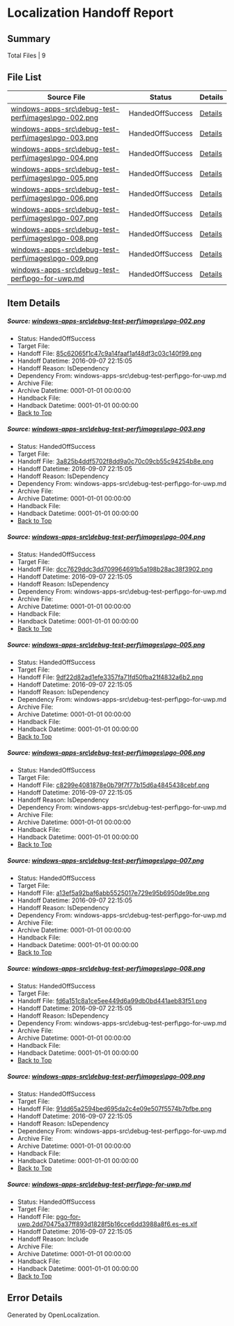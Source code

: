 # <a name='report-top'></a> Localization Handoff Report

## Summary
 Total Files | 9

## File List
 Source File | Status | Details 
 ----------- | ------ | ------- 
 [windows-apps-src\debug-test-perf\images\pgo-002.png](https://github.com/Microsoft/windows-apps/blob/51d2b04fccb516859a429b49dee50e70b4e35b69/windows-apps-src/debug-test-perf/images/pgo-002.png) | HandedOffSuccess | [Details](#85c62065f1c47c9a14faaf1af48df3c03c140f993279)
 [windows-apps-src\debug-test-perf\images\pgo-003.png](https://github.com/Microsoft/windows-apps/blob/51d2b04fccb516859a429b49dee50e70b4e35b69/windows-apps-src/debug-test-perf/images/pgo-003.png) | HandedOffSuccess | [Details](#3a825b4ddf5702f8dd9a0c70c09cb55c94254b8e3280)
 [windows-apps-src\debug-test-perf\images\pgo-004.png](https://github.com/Microsoft/windows-apps/blob/51d2b04fccb516859a429b49dee50e70b4e35b69/windows-apps-src/debug-test-perf/images/pgo-004.png) | HandedOffSuccess | [Details](#dcc7629ddc3dd709964691b5a198b28ac38f39023281)
 [windows-apps-src\debug-test-perf\images\pgo-005.png](https://github.com/Microsoft/windows-apps/blob/51d2b04fccb516859a429b49dee50e70b4e35b69/windows-apps-src/debug-test-perf/images/pgo-005.png) | HandedOffSuccess | [Details](#9df22d82ad1efe3357fa71fd50fba21f4832a6b23282)
 [windows-apps-src\debug-test-perf\images\pgo-006.png](https://github.com/Microsoft/windows-apps/blob/f83b70ff0a79c465fdc1b433bd3ab442d670e5cb/windows-apps-src/debug-test-perf/images/pgo-006.png) | HandedOffSuccess | [Details](#c8299e4081878e0b79f7f77b15d6a4845438cebf3283)
 [windows-apps-src\debug-test-perf\images\pgo-007.png](https://github.com/Microsoft/windows-apps/blob/f83b70ff0a79c465fdc1b433bd3ab442d670e5cb/windows-apps-src/debug-test-perf/images/pgo-007.png) | HandedOffSuccess | [Details](#a13ef5a92baf6abb5525017e729e95b6950de9be3284)
 [windows-apps-src\debug-test-perf\images\pgo-008.png](https://github.com/Microsoft/windows-apps/blob/f83b70ff0a79c465fdc1b433bd3ab442d670e5cb/windows-apps-src/debug-test-perf/images/pgo-008.png) | HandedOffSuccess | [Details](#fd6a151c8a1ce5ee449d6a99db0bd441aeb83f513285)
 [windows-apps-src\debug-test-perf\images\pgo-009.png](https://github.com/Microsoft/windows-apps/blob/f83b70ff0a79c465fdc1b433bd3ab442d670e5cb/windows-apps-src/debug-test-perf/images/pgo-009.png) | HandedOffSuccess | [Details](#91dd65a2594bed695da2c4e09e507f5574b7bfbe3286)
 [windows-apps-src\debug-test-perf\pgo-for-uwp.md](https://github.com/Microsoft/windows-apps/blob/66a65034de6e87359915171cdc6ff489aada26e3/windows-apps-src/debug-test-perf/pgo-for-uwp.md) | HandedOffSuccess | [Details](#72dc83fa74fcfc2f65735010b3837debfa74ce783307)

## Item Details
##### <a name='85c62065f1c47c9a14faaf1af48df3c03c140f993279'></a> Source: [windows-apps-src\debug-test-perf\images\pgo-002.png](https://github.com/Microsoft/windows-apps/blob/51d2b04fccb516859a429b49dee50e70b4e35b69/windows-apps-src/debug-test-perf/images/pgo-002.png)
* Status: HandedOffSuccess
* Target File: 
* Handoff File: [85c62065f1c47c9a14faaf1af48df3c03c140f99.png](https://github.com/Microsoft/WDG.handoff/blob/ede0c99edbdc7dca3e153389d3b896b541683584/ol-handoff/Microsoft/windows-apps.es-es/master/85c62065f1c47c9a14faaf1af48df3c03c140f99.png)
* Handoff Datetime: 2016-09-07 22:15:05
* Handoff Reason: IsDependency
* Dependency From: windows-apps-src\debug-test-perf\pgo-for-uwp.md
* Archive File: 
* Archive Datetime: 0001-01-01 00:00:00
* Handback File: 
* Handback Datetime: 0001-01-01 00:00:00
* [Back to Top](#report-top)

##### <a name='3a825b4ddf5702f8dd9a0c70c09cb55c94254b8e3280'></a> Source: [windows-apps-src\debug-test-perf\images\pgo-003.png](https://github.com/Microsoft/windows-apps/blob/51d2b04fccb516859a429b49dee50e70b4e35b69/windows-apps-src/debug-test-perf/images/pgo-003.png)
* Status: HandedOffSuccess
* Target File: 
* Handoff File: [3a825b4ddf5702f8dd9a0c70c09cb55c94254b8e.png](https://github.com/Microsoft/WDG.handoff/blob/ede0c99edbdc7dca3e153389d3b896b541683584/ol-handoff/Microsoft/windows-apps.es-es/master/3a825b4ddf5702f8dd9a0c70c09cb55c94254b8e.png)
* Handoff Datetime: 2016-09-07 22:15:05
* Handoff Reason: IsDependency
* Dependency From: windows-apps-src\debug-test-perf\pgo-for-uwp.md
* Archive File: 
* Archive Datetime: 0001-01-01 00:00:00
* Handback File: 
* Handback Datetime: 0001-01-01 00:00:00
* [Back to Top](#report-top)

##### <a name='dcc7629ddc3dd709964691b5a198b28ac38f39023281'></a> Source: [windows-apps-src\debug-test-perf\images\pgo-004.png](https://github.com/Microsoft/windows-apps/blob/51d2b04fccb516859a429b49dee50e70b4e35b69/windows-apps-src/debug-test-perf/images/pgo-004.png)
* Status: HandedOffSuccess
* Target File: 
* Handoff File: [dcc7629ddc3dd709964691b5a198b28ac38f3902.png](https://github.com/Microsoft/WDG.handoff/blob/ede0c99edbdc7dca3e153389d3b896b541683584/ol-handoff/Microsoft/windows-apps.es-es/master/dcc7629ddc3dd709964691b5a198b28ac38f3902.png)
* Handoff Datetime: 2016-09-07 22:15:05
* Handoff Reason: IsDependency
* Dependency From: windows-apps-src\debug-test-perf\pgo-for-uwp.md
* Archive File: 
* Archive Datetime: 0001-01-01 00:00:00
* Handback File: 
* Handback Datetime: 0001-01-01 00:00:00
* [Back to Top](#report-top)

##### <a name='9df22d82ad1efe3357fa71fd50fba21f4832a6b23282'></a> Source: [windows-apps-src\debug-test-perf\images\pgo-005.png](https://github.com/Microsoft/windows-apps/blob/51d2b04fccb516859a429b49dee50e70b4e35b69/windows-apps-src/debug-test-perf/images/pgo-005.png)
* Status: HandedOffSuccess
* Target File: 
* Handoff File: [9df22d82ad1efe3357fa71fd50fba21f4832a6b2.png](https://github.com/Microsoft/WDG.handoff/blob/ede0c99edbdc7dca3e153389d3b896b541683584/ol-handoff/Microsoft/windows-apps.es-es/master/9df22d82ad1efe3357fa71fd50fba21f4832a6b2.png)
* Handoff Datetime: 2016-09-07 22:15:05
* Handoff Reason: IsDependency
* Dependency From: windows-apps-src\debug-test-perf\pgo-for-uwp.md
* Archive File: 
* Archive Datetime: 0001-01-01 00:00:00
* Handback File: 
* Handback Datetime: 0001-01-01 00:00:00
* [Back to Top](#report-top)

##### <a name='c8299e4081878e0b79f7f77b15d6a4845438cebf3283'></a> Source: [windows-apps-src\debug-test-perf\images\pgo-006.png](https://github.com/Microsoft/windows-apps/blob/f83b70ff0a79c465fdc1b433bd3ab442d670e5cb/windows-apps-src/debug-test-perf/images/pgo-006.png)
* Status: HandedOffSuccess
* Target File: 
* Handoff File: [c8299e4081878e0b79f7f77b15d6a4845438cebf.png](https://github.com/Microsoft/WDG.handoff/blob/ede0c99edbdc7dca3e153389d3b896b541683584/ol-handoff/Microsoft/windows-apps.es-es/master/c8299e4081878e0b79f7f77b15d6a4845438cebf.png)
* Handoff Datetime: 2016-09-07 22:15:05
* Handoff Reason: IsDependency
* Dependency From: windows-apps-src\debug-test-perf\pgo-for-uwp.md
* Archive File: 
* Archive Datetime: 0001-01-01 00:00:00
* Handback File: 
* Handback Datetime: 0001-01-01 00:00:00
* [Back to Top](#report-top)

##### <a name='a13ef5a92baf6abb5525017e729e95b6950de9be3284'></a> Source: [windows-apps-src\debug-test-perf\images\pgo-007.png](https://github.com/Microsoft/windows-apps/blob/f83b70ff0a79c465fdc1b433bd3ab442d670e5cb/windows-apps-src/debug-test-perf/images/pgo-007.png)
* Status: HandedOffSuccess
* Target File: 
* Handoff File: [a13ef5a92baf6abb5525017e729e95b6950de9be.png](https://github.com/Microsoft/WDG.handoff/blob/ede0c99edbdc7dca3e153389d3b896b541683584/ol-handoff/Microsoft/windows-apps.es-es/master/a13ef5a92baf6abb5525017e729e95b6950de9be.png)
* Handoff Datetime: 2016-09-07 22:15:05
* Handoff Reason: IsDependency
* Dependency From: windows-apps-src\debug-test-perf\pgo-for-uwp.md
* Archive File: 
* Archive Datetime: 0001-01-01 00:00:00
* Handback File: 
* Handback Datetime: 0001-01-01 00:00:00
* [Back to Top](#report-top)

##### <a name='fd6a151c8a1ce5ee449d6a99db0bd441aeb83f513285'></a> Source: [windows-apps-src\debug-test-perf\images\pgo-008.png](https://github.com/Microsoft/windows-apps/blob/f83b70ff0a79c465fdc1b433bd3ab442d670e5cb/windows-apps-src/debug-test-perf/images/pgo-008.png)
* Status: HandedOffSuccess
* Target File: 
* Handoff File: [fd6a151c8a1ce5ee449d6a99db0bd441aeb83f51.png](https://github.com/Microsoft/WDG.handoff/blob/ede0c99edbdc7dca3e153389d3b896b541683584/ol-handoff/Microsoft/windows-apps.es-es/master/fd6a151c8a1ce5ee449d6a99db0bd441aeb83f51.png)
* Handoff Datetime: 2016-09-07 22:15:05
* Handoff Reason: IsDependency
* Dependency From: windows-apps-src\debug-test-perf\pgo-for-uwp.md
* Archive File: 
* Archive Datetime: 0001-01-01 00:00:00
* Handback File: 
* Handback Datetime: 0001-01-01 00:00:00
* [Back to Top](#report-top)

##### <a name='91dd65a2594bed695da2c4e09e507f5574b7bfbe3286'></a> Source: [windows-apps-src\debug-test-perf\images\pgo-009.png](https://github.com/Microsoft/windows-apps/blob/f83b70ff0a79c465fdc1b433bd3ab442d670e5cb/windows-apps-src/debug-test-perf/images/pgo-009.png)
* Status: HandedOffSuccess
* Target File: 
* Handoff File: [91dd65a2594bed695da2c4e09e507f5574b7bfbe.png](https://github.com/Microsoft/WDG.handoff/blob/ede0c99edbdc7dca3e153389d3b896b541683584/ol-handoff/Microsoft/windows-apps.es-es/master/91dd65a2594bed695da2c4e09e507f5574b7bfbe.png)
* Handoff Datetime: 2016-09-07 22:15:05
* Handoff Reason: IsDependency
* Dependency From: windows-apps-src\debug-test-perf\pgo-for-uwp.md
* Archive File: 
* Archive Datetime: 0001-01-01 00:00:00
* Handback File: 
* Handback Datetime: 0001-01-01 00:00:00
* [Back to Top](#report-top)

##### <a name='72dc83fa74fcfc2f65735010b3837debfa74ce783307'></a> Source: [windows-apps-src\debug-test-perf\pgo-for-uwp.md](https://github.com/Microsoft/windows-apps/blob/66a65034de6e87359915171cdc6ff489aada26e3/windows-apps-src/debug-test-perf/pgo-for-uwp.md)
* Status: HandedOffSuccess
* Target File: 
* Handoff File: [pgo-for-uwp.2dd70475a37ff893d1828f5b16cce6dd3988a8f6.es-es.xlf](https://github.com/Microsoft/WDG.handoff/blob/ede0c99edbdc7dca3e153389d3b896b541683584/ol-handoff/Microsoft/windows-apps.es-es/master/pgo-for-uwp.2dd70475a37ff893d1828f5b16cce6dd3988a8f6.es-es.xlf)
* Handoff Datetime: 2016-09-07 22:15:05
* Handoff Reason: Include
* Archive File: 
* Archive Datetime: 0001-01-01 00:00:00
* Handback File: 
* Handback Datetime: 0001-01-01 00:00:00
* [Back to Top](#report-top)


## Error Details

Generated by OpenLocalization.
